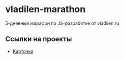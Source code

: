 # vladilen-marathon
5-дневный марафон по JS-разработке от vladilen.ru

## Ссылки на проекты
* [Карточки](https://sof7ik.github.io/vladilen-marathon/cards)